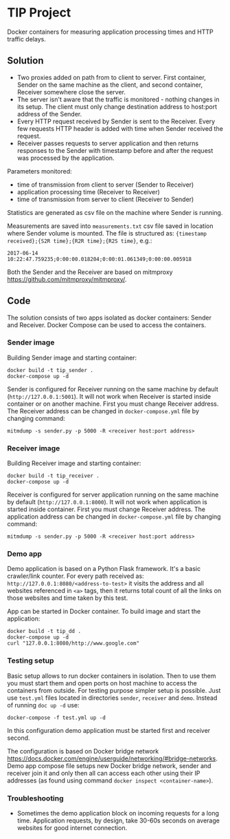 TIP Project
=====

Docker containers for measuring application processing times and HTTP traffic delays. 

## Solution

* Two proxies added on path from to client to server. First container, Sender on the same machine as the client, 
and second container, Receiver somewhere close the server.
* The server isn't aware that the traffic is monitored - nothing changes in its setup. 
The client must only change destination address to host:port address of the Sender.
* Every HTTP request received by Sender is sent to the Receiver. Every few requests HTTP header is added with time 
when Sender received the request.
* Receiver passes requests to server application and then returns responses to the Sender with timestamp before and after
the request was processed by the application.


Parameters monitored:

* time of transmission from client to server (Sender to Receiver)
* application processing time (Receiver to Receiver)
* time of transmission from server to client (Receiver to Sender)

Statistics are generated as csv file on the machine where Sender is running.

Measurements are saved into `measurements.txt` csv file saved in location where Sender volume is mounted. 
The file is structured as: `{timestamp received};{S2R time};{R2R time};{R2S time}`, e.g.:

    2017-06-14 10:22:47.759235;0:00:00.018204;0:00:01.061349;0:00:00.005918

Both the Sender and the Receiver are based on mitmproxy <https://github.com/mitmproxy/mitmproxy/>.

## Code

The solution consists of two apps isolated as docker containers: Sender and Receiver.
Docker Compose can be used to access the containers. 

### Sender image

Building Sender image and starting container:

    docker build -t tip_sender .
    docker-compose up -d
    
Sender is configured for Receiver running on the same machine by default (`http://127.0.0.1:5001`). It will not work 
when Receiver is started inside container or on another machine. First you must change Receiver address.
The Receiver address can be changed in `docker-compose.yml` file by changing command: 

    mitmdump -s sender.py -p 5000 -R <receiver host:port address>
    
### Receiver image

Building Receiver image and starting container:

    docker build -t tip_receiver .
    docker-compose up -d
    
Receiver is configured for server application running on the same machine by default (`http://127.0.0.1:8000`). 
It will not work when application is started inside container. First you must change Receiver address.
The application address can be changed in `docker-compose.yml` file by changing command: 

    mitmdump -s sender.py -p 5000 -R <receiver host:port address>
    
### Demo app

Demo application is based on a Python Flask framework. It's a basic crawler/link counter. For every path received as:
`http://127.0.0.1:8080/<address-to-test>` it visits the address and all websites referenced in `<a>` tags, then it returns 
total count of all the links on those websites and time taken by this test.

App can be started in Docker container. To build image and start the application:
 
    docker build -t tip_dd .
    docker-compose up -d
    curl "127.0.0.1:8080/http://www.google.com"
    
### Testing setup

Basic setup allows to run docker containers in isolation. Then to use them you must start them and open ports 
on host machine to access the containers from outside. For testing purpose simpler setup is possible. 
Just use `test.yml` files located in directories `sender`, `receiver` and `demo`. Instead of running `doc up -d` use:

    docker-compose -f test.yml up -d
    
In this configuration demo application must be started first and receiver second. 

The configuration is based on Docker bridge network <https://docs.docker.com/engine/userguide/networking/#bridge-networks>. 
Demo app compose file setups new Docker bridge network, sender and receiver join it 
and only then all can access each other using their IP addresses (as found using command `docker inspect <container-name>`).

### Troubleshooting

* Sometimes the demo application block on incoming requests for a long time. 
Application requests, by design, take 30-60s seconds on average websites for good internet connection.



